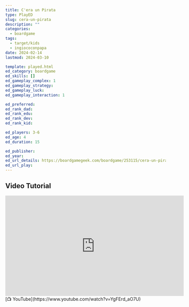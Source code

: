 ```yaml
---
title: C'era un Pirata
type: PlayED
slug: cera-un-pirata
description: ""
categories:
  - boardgame
tags:
  - target/kids
  - ingiococonpapa
date: 2024-02-14
lastmod: 2024-03-10

template: played.html
ed_category: boardgame
ed_skills: []
ed_gameplay_complex: 1
ed_gameplay_strategy: 
ed_gameplay_luck: 
ed_gameplay_interaction: 1

ed_preferred: 
ed_rank_dad: 
ed_rank_edu: 
ed_rank_dev: 
ed_rank_kid: 

ed_players: 3-6
ed_age: 4
ed_duration: 15

ed_publisher: 
ed_year: 
ed_url_details: https://boardgamegeek.com/boardgame/253115/cera-un-pirata
ed_url_play: 
---
```


## Video Tutorial

<iframe width="560" height="315" src="https://www.youtube-nocookie.com/embed/YgFErd_aO7U?si=ETS8vt03Ab7QS4Q5" title="YouTube video player" frameborder="0" allow="accelerometer; autoplay; clipboard-write; encrypted-media; gyroscope; picture-in-picture; web-share" allowfullscreen></iframe>
[📺 YouTube](https://www.youtube.com/watch?v=YgFErd_aO7U)

